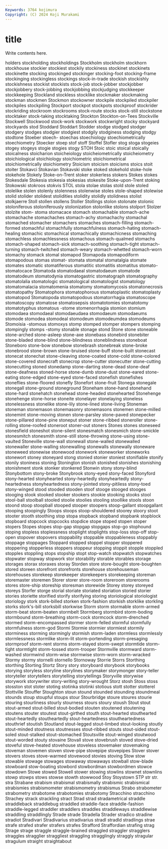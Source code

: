 ```yaml
---
Keywords: 3764 kojimura
Copyright: (C) 2024 Koji Murakami
---
```


# title

Write contents here.



holders stockholding stockholdings
Stockholm stockholm stockhorn stockhouse stockier stockiest stockily stockiness stockinet stockinets
stockinette stocking stockinged stockinger stocking-foot stocking-frame stockinging stockingless stockings stock-in-trade
stockish stockishly stockishness stockist stockists stock-job stock-jobber stockjobber stockjobbery stock-jobbing
stockjobbing stockjudging stockkeeper stockkeeping Stockland stockless stocklike stockmaker stockmaking stockman
stockmen Stockmon stockowner stockpile stockpiled stockpiler stockpiles stockpiling Stockport stockpot
stockpots stockproof stockrider stockriding stockroom stockrooms stock-route stocks stock-still stockstone
stocktaker stock-taking stocktaking Stockton Stockton-on-Tees Stockville Stockwell Stockwood stock-work stockwork
stockwright stocky stockyard stockyards stod Stoddard Stoddart Stodder stodge stodged
stodger stodgery stodges stodgier stodgiest stodgily stodginess stodging stodgy stodtone
Stoeber stoech- stoechas stoechiology stoechiometrically stoechiometry Stoecker stoep stof stoff
Stoffel Stofler stog stoga stogeies stogey stogeys stogie stogies stogy
STOH Stoic stoic stoical stoically stoicalness stoicharion stoicheiology stoicheiometrically stoicheiometry
stoichiological stoichiology stoichiometric stoichiometrical stoichiometrically stoichiometry Stoicism stoicism stoicisms stoics
stoit stoiter Stokavci Stokavian Stokavski stoke stoked stokehold stoke-hole stokehole
Stokely Stoke-on-Trent stoker stokerless stokers Stokes stokes Stokesdale Stokesia stokesia
stokesias stokesite Stoke-upon-Trent stoking Stokowski stokroos stokvis STOL stola stolae
stolas stold stole stoled stolelike stolen stolenly stolenness stolenwise stoles
stole-shaped stolewise stolid stolider stolidest stolidities stolidity stolidly stolidness stolist
stolkjaerre Stoll stollen stollens Stoller Stollings stolon stolonate stolonic stoloniferous
stoloniferously stolonization stolonlike stolons stolport Stolzer stolzite stom- stoma stomacace
stomach stomachable stomach-ache stomachache stomachaches stomach-achy stomachachy stomachal stomached stomacher
stomachers stomaches stomach-filling stomach-formed stomachful stomachfully stomachfulness stomach-hating stomach-healing stomachic
stomachical stomachically stomachicness stomaching stomachless stomachlessness stomachous stomach-qualmed stomachs stomach-shaped
stomach-sick stomach-soothing stomach-tight stomach-turning stomach-twitched stomach-weary stomach-whetted stomach-worn stomachy stomack
stomal stomapod Stomapoda stomapodiform stomapodous stomas stomat- stomata stomatal stomatalgia
stomate stomates stomatic stomatiferous stomatitic stomatitis stomatitus stomato- stomatocace Stomatoda
stomatodaeal stomatodaeum stomatode stomatodeum stomatodynia stomatogastric stomatograph stomatography stomatolalia stomatologic
stomatological stomatologist stomatology stomatomalacia stomatomenia stomatomy stomatomycosis stomatonecrosis stomatopathy Stomatophora
stomatophorous stomatoplastic stomatoplasty stomatopod Stomatopoda stomatopodous stomatorrhagia stomatoscope stomatoscopy stomatose
stomatosepsis stomatotomies stomatotomy stomatotyphus stomatous -stome stomenorrhagia stomion stomium stomodaea
stomodaeal stomodaeudaea stomodaeum stomodaeums stomode stomodea stomodeal stomodeum stomodeumdea stomodeums
Stomoisia -stomous stomoxys stomp stomped stomper stompers stomping stompingly stomps
-stomy stonable stonage stond Stone stone stoneable stone-arched stone-asleep stone-axe
stonebass stonebird stonebiter stone-bladed stone-blind stone-blindness stoneblindness stoneboat Stoneboro stone-bow
stonebow stonebrash stonebreak stone-broke stonebrood stone-brown stone-bruised stone-buff stone-built stonecast
stonecat stonechat stone-cleaving stone-coated stone-cold stone-colored stone-covered stonecraft stonecrop stone-cutter
stonecutter stone-cutting stonecutting stoned stonedamp stone-darting stone-dead stone-deaf stone-deafness stoned-horse
stone-dumb stone-dust stone-eared stone-eating stone-edged stone-eyed stone-faced stonefish stonefishes stoneflies
stone-floored stonefly Stonefort stone-fruit Stonega stonegale stonegall stone-ground stoneground Stoneham
stone-hand stonehand stone-hard stonehatch stonehead stone-headed stonehearted Stonehenge stonehenge stone-horse
stoneite stonelayer stonelaying stoneless stonelessness stonelike stone-lily stone-lined stone-living Stoneman
stoneman stonemason stonemasonry stonemasons stonemen stone-milled stonemint stone-moving stonen stone-parsley
stone-paved stonepecker stone-pillared stone-pine stoneput stoner stone-ribbed stoneroller stone-rolling stone-roofed
stoneroot stoner-out stoners Stones stones stoneseed stonesfield stoneshot stone-silent stonesmatch
stonesmich stone-smickle stonesmitch stonesmith stone-still stone-throwing stone-using stone-vaulted Stoneville stone-wall
stonewall stone-walled stonewalled stonewaller stone-walling stonewalling stonewalls stonewally stoneware stoneweed
stonewise stonewood stonework stoneworker stoneworks stonewort stoney stoneyard stong stonied
stonier stoniest stonifiable stonify stonily stoniness stoning Stonington stonish stonished
stonishes stonishing stonishment stonk stonker stonkered Stonwin stony stony-blind Stonybottom
stony-broke Stonybrook stony-eyed stony-faced Stonyford stony-hearted stonyhearted stony-heartedly stonyheartedly stony-heartedness
stonyheartedness stony-jointed stony-pitiless stony-toed stony-winged stood stooded stooden stoof stooge
stooged stooges stooging stook stooked stooker stookers stookie stooking stooks
stool stool-ball stoolball stooled stoolie stoolies stooling stoollike stools stoon
stoond stoop stoopball stooped stooper stoopers stoop-gallant stoopgallant stooping stoopingly
Stoops stoops stoop-shouldered stoorey stoory stoot stooter stooth stoothing stop
stopa stopback stopband stopbank stopblock stopboard stopcock stopcocks stopdice stope
stoped stopen stoper stopers Stopes stopes stop-gap stopgap stopgaps stop-go
stophound stoping stopless stoplessness stoplight stoplights stop-loss stop-off stop-open stopover
stopovers stoppability stoppable stoppableness stoppably stoppage stoppages Stoppard stopped stoppel
stopper stoppered stoppering stopperless stoppers stoppeur stopping stoppit stopple stoppled
stopples stoppling stops stopship stopt stop-watch stopwatch stopwatches stopwater stopway
stopwork stor storability storable storables storage storages storax storaxes storay
Storden store store-bought store-boughten stored storeen storefront storefronts storehouse storehouseman
storehouses storekeep storekeeper storekeepers storekeeping storeman storemaster storemen Storer storer
store-room storeroom storerooms stores store-ship storeship storesman storewide Storey storey
storeyed storeys Storfer storge storial storiate storiated storiation storied storier
stories storiette storified storify storifying storing storiological storiologist storiology stork
stork-billed storken stork-fashion storkish storklike storkling storks stork's-bill storksbill storkwise
Storm storm stormable storm-armed storm-beat storm-beaten stormbelt Stormberg stormbird storm-boding
stormbound storm-breathing storm-cock stormcock storm-drenched stormed storm-encompassed stormer storm-felled stormful
stormfully stormfulness storm-god Stormi Stormie stormier stormiest stormily storminess storming
stormingly stormish storm-laden stormless stormlessly stormlessness stormlike storm-lit storm-portending storm-presaging
stormproof storm-rent storms storm-stayed storm-swept stormtide storm-tight stormtight storm-tossed storm-trooper
Stormville stormward storm-washed stormwind storm-wise stormwise storm-worn storm-wracked Stormy stormy
stornelli stornello Stornoway Storrie Storrs Storthing storthing Storting Stortz Story
story storyboard storybook storybooks storying storyless storyline storylines storymaker storymonger
story-teller storyteller storytellers storytelling storytellings Storyville storywise storywork storywriter story-writing
story-wrought Storz stosh Stoss stoss stosston stot stoter stoting stotinka
stotinki stotious stott stotter stotterel Stottville Stouffer Stoughton stoun stound
stounded stounding stoundmeal stounds stoup stoupful stoups stour Stourbridge stoure
stoures stourie stouring stourliness stourly stourness stours stoury stoush Stout
stout stout-armed stout-billed stout-bodied stouten stoutened stoutening stoutens stouter stoutest
stout-girthed stouth stout-hearted stouthearted stout-heartedly stoutheartedly stout-heartedness stoutheartedness stouthrief stoutish
Stoutland stout-legged stout-limbed stout-looking stoutly stout-minded stoutness stoutnesses stout-ribbed stouts
stout-sided stout-soled stout-stalked stout-stomached Stoutsville stout-winged stoutwood stout-worded stouty stovaine
Stovall stove stovebrush stoved stove-dried stoveful stove-heated stovehouse stoveless stovemaker
stovemaking stoveman stovemen stoven stove-pipe stovepipe stovepipes Stover stover stovers
stoves stove-warmed stovewood stovies stoving Stow stow stowable stowage stowages
stowaway stowaways stowball stow-blade stowboard stow-boating stowbord stowbordman stowbordmen stowce
stowdown Stowe stowed Stowell stower stowing stowlins stownet stownlins stowp
stowps stows stowse stowth stowwood Stoy Stoystown STP str str.
stra Strabane strabism strabismal strabismally strabismic strabismical strabismies strabismometer strabismometry
strabismus Strabo strabometer strabometry strabotome strabotomies strabotomy Stracchino stracchino Strachey
strack strackling stract Strad strad stradametrical straddle straddleback straddlebug straddled
straddle-face straddle-fashion straddle-legged straddler straddlers straddles straddleways straddlewise straddling straddlingly
Strade strade Stradella Strader stradico stradine stradiot Stradivari Stradivarius stradivarius
stradl stradld stradlings strae strafe strafed strafer strafers strafes Strafford
Straffordian strafing strag Strage strage straggle straggle-brained straggled straggler stragglers
straggles stragglier straggliest straggling stragglingly straggly stragular stragulum straight straightabout
